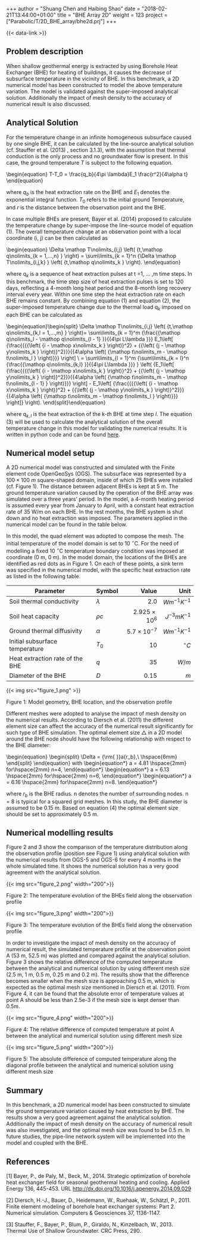 +++
author = "Shuang Chen and Haibing Shao"
date = "2018-02-21T13:44:00+01:00"
title = "BHE Array 2D"
weight = 123
project = ["Parabolic/T/2D_BHE_array/bhe2d.prj"]
+++

{{< data-link >}}

## Problem description

When shallow geothermal energy is extracted by using Borehole Heat Exchanger (BHE) for heating of buildings, it causes the decrease of subsurface temperature in the vicinity of BHE. In this benchmark, a 2D numerical model has been constructed to model the above temperature variation. The model is validated against the super-imposed analytical solution. Additionally the impact of mesh density to the accuracy of numerical result is also discussed.

## Analytical Solution

For the temperature change in an infinite homogeneous subsurface caused by one single BHE, it can be calculated by the line-source analytical solution (cf. Stauffer et al. (2013) , section 3.1.3), with the assumption that thermal conduction is the only process and no groundwater flow is present. In this case, the ground temperature $T$ is subject to the following equation.

\begin{equation}
T-T_0 = \frac{q_b}{4\pi \lambda}E_1 \frac{r^2}{4\alpha t}
\end{equation}

where $q_b$ is the heat extraction rate on the BHE and $E_1$ denotes the exponential integral function. $T_0$ refers to the initial ground Temperature, and $r$ is the distance between the observation point and the BHE.

In case multiple BHEs are present, Bayer et al. (2014) proposed to calculate the temperature change by super-impose the line-source model of equation (1). The overall temperature change at an observation point with a local coordinate (i, j) can be then calculated as

\begin{equation}
\Delta \mathop T\nolimits_{i,j} \left( {t,\mathop q\nolimits_{k = 1,...,n} } \right) = \sum\limits_{k = 1}^n {\Delta \mathop T\nolimits_{i,j,k} } \left( {t,\mathop q\nolimits_k } \right).
\end{equation}

where ${\mathop q\nolimits_k }$ is a sequence of heat extraction pulses at t =1, ... ,m time steps. In this benchmark, the time step size of heat extraction pulses is set to 120 days, reflecting a 4-month long heat period and the 8-month long recovery interval every year. Within one time step the heat extraction rate on each BHE remains constant. By combining equation (1) and equation (2), the super-imposed temperature change due to the thermal load ${\mathop q\nolimits_k }$ imposed on each BHE can be calculated as

\begin{equation}\begin{split}
        \Delta \mathop T\nolimits_{i,j} \left( {t,\mathop q\nolimits_{k,l = 1,...,m} } \right)= \sum\limits_{k = 1}^m {\frac{{\mathop q\nolimits_l  - \mathop q\nolimits_{l - 1} }}{{4\pi L\lambda }}} E_1\left[ {\frac{{{{\left( {i - \mathop x\nolimits_k } \right)}^2} + {{\left( {j - \mathop y\nolimits_k } \right)}^2}}}{{4\alpha \left( {\mathop t\nolimits_m  - \mathop t\nolimits_l } \right)}}} \right] \\
         = \sum\limits_{l = 1}^m {\sum\limits_{k = l}^n {\frac{{\mathop q\nolimits_{k,l} }}{{4\pi L\lambda }}} } \left( {E_1\left[ {\frac{{{{\left( {i - \mathop x\nolimits_k } \right)}^2} + {{\left( {j - \mathop y\nolimits_k } \right)}^2}}}{{4\alpha \left( {\mathop t\nolimits_m  - \mathop t\nolimits_{l - 1} } \right)}}} \right] - E_1\left[ {\frac{{{{\left( {i - \mathop x\nolimits_k } \right)}^2} + {{\left( {j - \mathop y\nolimits_k } \right)}^2}}}{{4\alpha \left( {\mathop t\nolimits_m  - \mathop t\nolimits_l } \right)}}} \right]} \right).
    \end{split}\end{equation}

where ${\mathop q\nolimits_{k,l} }$ is the heat extraction of the k-*th* BHE at time step *l*. The equation (3) will be used to calculate the analytical solution of the overall temperature change in this model for validating the numerical results. It is written in python code and can be found [here](bhe_array_analytical_solver.py).

## Numerical model setup

A 2D numerical model was constructed and simulated with the Finite element code OpenGeoSys (OGS). The subsurface was represented by a $100 \times 100~m$ square-shaped domain, inside of which 25 BHEs were installed (cf. Figure 1). The distance between adjacent BHEs is kept at 5 m. The ground temperature variation caused by the operation of the BHE array was simulated over a three years’ period. In the model, a 4-month heating period is assumed every year from January to April, with a constant heat extraction rate of 35 W/m on each BHE. In the rest months, the BHE system is shut down and no heat extraction was imposed. The parameters applied in the numerical model can be found in the table below.

In this model, the quad element was adopted to compose the mesh. The initial temperature of the model domain is set to 10 $^{\circ}$C. For the need of modelling a fixed 10 $^{\circ}$C temperature boundary condition was imposed at coordinate (0 m, 0 m). In the model domain, the locations of the BHEs are identified as red dots as in Figure 1. On each of these points, a sink term was specified in the numerical model, with the specific heat extraction rate as listed in the following table.

| Parameter                        | Symbol       | Value               | Unit             |
| -------------------------------- |:------------ | -------------------:| ----------------:|
| Soil thermal conductivity        | $\lambda$    | $2.0$               | $Wm^{-1}K^{-1}$  |
| Soil heat capacity               | $\rho c$     | $2.925\times10^{6}$ | $J^{-3} mK^{-1}$ |
| Ground thermal diffusivity       | $\alpha$     | $5.7\times10^{-7}$  | $Wm^{-1}K^{-1}$  |
| Initial subsurface temperature   | $T_0$        | $10$                | $^{\circ}C$      |
| Heat extraction rate of the BHE  | $q$          | $35$                | $W/m$            |
| Diameter of the BHE              | $D$          | $0.15$              | $m$              |

{{< img src="figure_1.png" >}}

Figure 1: Model geometry, BHE location, and the observation profile

Different meshes were adopted to analyse the impact of mesh density on the numerical results. According to Diersch et al. (2011) the different element size can affect the accuracy of the numerical result significantly for such type of BHE simulation. The optimal element size $\triangle$ in a 2D model around the BHE node should have the following relationship with respect to the BHE diameter:

\begin{equation}
\begin{split}
    \Delta  = {\rm{ }}a{r_b},\ \hspace{6mm}
\end{split}
\end{equation}
with
\begin{equation*}
    a = 4.81 \hspace{2mm} for\hspace{2mm} n=4,
\end{equation*}
\begin{equation*}
    a = 6.13  \hspace{2mm} for\hspace{2mm} n=6,
\end{equation*}
\begin{equation*}
    a = 6.16  \hspace{2mm} for\hspace{2mm} n=8.
\end{equation*}

where $r_b$ is the BHE radius. n denotes the number of surrounding nodes. n = 8 is typical for a squared grid meshes. In this study, the BHE diameter is assumed to be 0.15 m. Based on equation (4) the optimal element size should be set to approximately 0.5 m.

## Numerical modelling results

Figure 2 and 3 show the comparison of the temperature distribution along the observation profile (position see Figure 1) using analytical solution with the numerical results from OGS-5 and OGS-6 for every 4 months in the whole simulated time. It shows the numerical solution has a very good agreement with the analytical solution.

{{< img src="figure_2.png" width="200">}}

Figure 2: The temperature evolution of the BHEs field along the observation profile

{{< img src="figure_3.png" width="200">}}

Figure 3: The temperature evolution of the BHEs field along the observation profile

In order to investigate the impact of mesh density on the accuracy of numerical result, the simulated temperature profile at the observation point A (53 m, 52.5 m) was plotted and compared against the analytical solution. Figure 3 shows the relative difference of the computed temperature between the analytical and numerical solution by using different mesh size (2.5 m, 1 m, 0.5 m, 0.25 m and 0.2 m). The results show that the difference becomes smaller when the mesh size is approaching 0.5 m, which is expected as the optimal mesh size mentioned in Diersch et al. (2011). From Figure 4, it can be found that the absolute error of temperature values at point A should be less than 2.5e-3 if the mesh size is kept denser than 0.5m.

{{< img src="figure_4.png" width="200">}}

Figure 4: The relative difference of computed temperature at point A between the analytical and numerical solution using different mesh size

{{< img src="figure_5.png" width="200">}}

Figure 5: The absolute difference of computed temperature along the diagonal profile between the analytical and numerical solution using different mesh size

## Summary

In this benchmark, a 2D numerical model has been constructed to simulate the ground temperature variation caused by heat extraction by BHE. The results show a very good agreement against the analytical solution. Additionally the impact of mesh density on the accuracy of numerical result was also investigated, and the optimal mesh size was found to be 0.5 m. In future studies, the pipe-line network system will be implemented into the model and coupled with the BHE.

## References

<!-- vale off -->

[1] Bayer, P., de Paly, M., Beck, M., 2014. Strategic optimization of borehole heat exchanger field for seasonal geothermal heating and cooling. Applied Energy 136, 445-453.
URL <http://dx.doi.org/10.1016/j.apenergy.2014.09.029>

[2] Diersch, H.-J., Bauer, D., Heidemann, W., Ruehaak, W., Schätzl, P., 2011. Finite element modeling of borehole heat exchanger systems: Part 2. Numerical simulation. Computers & Geosciences 37, 1136-1147.

[3] Stauffer, F., Bayer, P., Blum, P., Giraldo, N., Kinzelbach, W., 2013. Thermal Use of Shallow Groundwater. CRC Press, 290.

<!-- vale on -->
